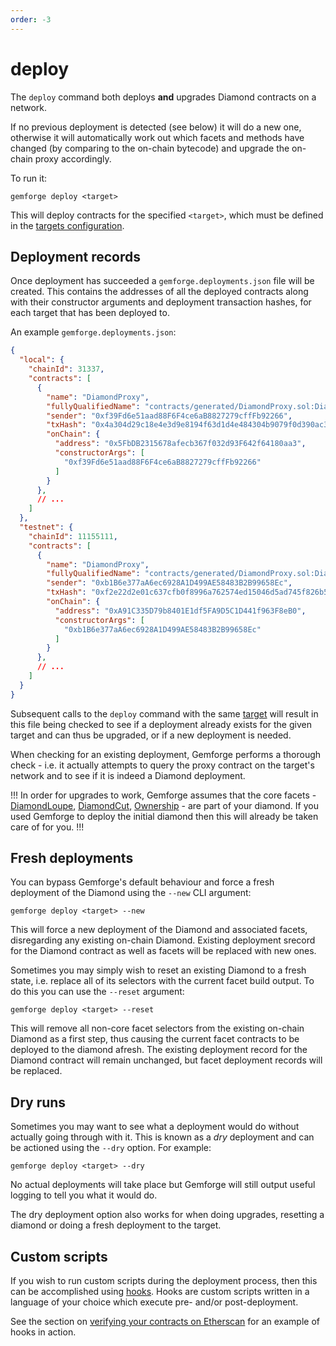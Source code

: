 ```yaml
---
order: -3
---
```


# deploy

The `deploy` command both deploys **and** upgrades Diamond contracts on a network.

If no previous deployment is detected (see below) it will do a new one, otherwise it will automatically work out which facets and methods have changed (by comparing to the on-chain bytecode) and upgrade the on-chain proxy accordingly.

To run it:

```shell
gemforge deploy <target>
```

This will deploy contracts for the specified `<target>`, which must be defined in the [targets configuration](../configuration//targets.md). 

## Deployment records

Once deployment has succeeded a `gemforge.deployments.json` file will be created. This contains the addresses of all the deployed contracts along with their constructor arguments and deployment transaction hashes, for each target that has been deployed to. 

An example `gemforge.deployments.json`:

```json
{
  "local": {
    "chainId": 31337,
    "contracts": [
      {
        "name": "DiamondProxy",
        "fullyQualifiedName": "contracts/generated/DiamondProxy.sol:DiamondProxy",
        "sender": "0xf39Fd6e51aad88F6F4ce6aB8827279cffFb92266",
        "txHash": "0x4a304d29c18e4e3d9e8194f63d1d4e484304b9079f0d390ac3c06a8790c1494b",
        "onChain": {
          "address": "0x5FbDB2315678afecb367f032d93F642f64180aa3",
          "constructorArgs": [
            "0xf39Fd6e51aad88F6F4ce6aB8827279cffFb92266"
          ]
        }
      },
      // ...
    ]
  },
  "testnet": {
    "chainId": 11155111,
    "contracts": [
      {
        "name": "DiamondProxy",
        "fullyQualifiedName": "contracts/generated/DiamondProxy.sol:DiamondProxy",
        "sender": "0xb1B6e377aA6ec6928A1D499AE58483B2B99658Ec",
        "txHash": "0xf2e22d2e01c637cfb0f8996a762574ed15046d5ad745f826b547ee74e1e67f4b",
        "onChain": {
          "address": "0xA91C335D79b8401E1df5FA9D5C1D441f963F8eB0",
          "constructorArgs": [
            "0xb1B6e377aA6ec6928A1D499AE58483B2B99658Ec"
          ]
        }
      },
      // ...
    ]
  }
}
```

Subsequent calls to the `deploy` command with the same [target](../configuration/targets.md) will result in this file being checked to see if a deployment already exists for the given target and can thus be upgraded, or if a new deployment is needed.

When checking for an existing deployment, Gemforge performs a thorough check - i.e. it actually attempts to query the proxy contract on the target's network and to see if it is indeed a Diamond deployment.

!!!
In order for upgrades to work, Gemforge assumes that the core facets - [DiamondLoupe](https://github.com/mudgen/diamond-2-hardhat/blob/main/contracts/facets/DiamondLoupeFacet.sol), [DiamondCut](https://github.com/mudgen/diamond-2-hardhat/blob/main/contracts/facets/DiamondCutFacet.sol), [Ownership](https://github.com/mudgen/diamond-2-hardhat/blob/main/contracts/facets/OwnershipFacet.sol) - are part of your diamond. If you used Gemforge to deploy the initial diamond then this will already be taken care of for you.
!!!

## Fresh deployments

You can bypass Gemforge's default behaviour and force a fresh deployment of the Diamond using the `--new` CLI argument:

```shell
gemforge deploy <target> --new
```

This will force a new deployment of the Diamond and associated facets, disregarding any existing on-chain Diamond. Existing deployment srecord for the Diamond contract as well as facets will be replaced with new ones.

Sometimes you may simply wish to reset an existing Diamond to a fresh state, i.e. replace all of its selectors with the current facet build output. To do this you can use the `--reset` argument:

```shell
gemforge deploy <target> --reset
```

This will remove all non-core facet selectors from the existing on-chain Diamond as a first step, thus causing the current facet contracts to be deployed to the diamond afresh. The existing deployment record for the Diamond contract will remain unchanged, but facet deployment records will be replaced.

## Dry runs

Sometimes you may want to see what a deployment would do without actually going through with it. This is known as a _dry_ deployment and can be actioned using the `--dry` option. For example:

```shell
gemforge deploy <target> --dry
```

No actual deployments will take place but Gemforge will still output useful logging to tell you what it would do.

The dry deployment option also works for when doing upgrades, resetting a diamond or doing a fresh deployment to the target.

## Custom scripts

If you wish to run custom scripts during the deployment process, then this can be accomplished using [hooks](../configuration/hooks.md). Hooks are custom scripts written in a language of your choice which execute pre- and/or post-deployment.

See the section on [verifying your contracts on Etherscan](../development/etherscan.md) for an example of hooks in action.